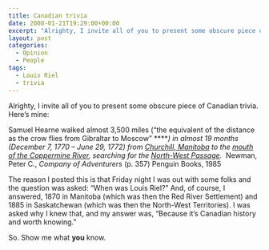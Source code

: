 ```yaml
---
title: Canadian trivia
date: 2008-01-21T19:29:00+00:00
excerpt: "Alrighty, I invite all of you to present some obscure piece of Canadian trivia. Here's mine:Samuel Hearne walked"
layout: post
categories:
  - Opinion
  - People
tags:
  - Louis Riel
  - trivia
---
```

Alrighty, I invite all of you to present some obscure piece of Canadian trivia. Here&#8217;s mine:

Samuel Hearne walked almost 3,500 miles (“the equivalent of the distance as the crow flies from Gibraltar to Moscow” *****) in almost 19 months (December 7, 1770 &#8211; June 29, 1772) from [Churchill, Manitoba](http://maps.google.ca/maps?f=q&hl=en&geocode=16751278121685971473,67.816666,-115.083336&time=&date=&ttype=&q=churchill,+manitoba+&ie=UTF8&ll=57.480403,-99.272461&spn=8.113,20.566406&z=6&iwloc=addr&om=0) to the [mouth of the Coppermine River](http://maps.google.ca/maps?f=q&hl=en&geocode=&time=&date=&ttype=&q=kugluktuk,+nu&ie=UTF8&ll=64.491725,-102.304687&spn=13.07555,41.132813&z=5&om=0), searching for the [North-West Passage](http://en.wikipedia.org/wiki/North_west_passage). <span style="font-size: 0.8em;">* Newman, Peter C., <em style="font-size: 1em;">Company of Adventurers</em> (p. 357) Penguin Books, 1985</span>

The reason I posted this is that Friday night I was out with some folks and the question was asked: “When was Louis Riel?” And, of course, I answered, 1870 in Manitoba (which was then the Red River Settlement) and 1885 in Saskatchewan (which was then the North-West Territories). I was asked why I knew that, and my answer was, “Because it&#8217;s Canadian history and worth knowing.”

So. Show me what **you** know.